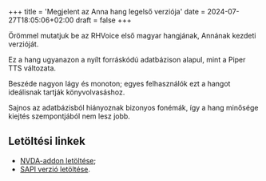 +++
title = 'Megjelent az Anna hang legelső verziója'
date = 2024-07-27T18:05:06+02:00
draft = false
+++

Örömmel mutatjuk be az RHVoice első magyar hangjának, Annának kezdeti verzióját.

Ez a hang ugyanazon a nyílt forráskódú adatbázison alapul, mint a Piper TTS változata.

Beszéde nagyon lágy és monoton; egyes felhasználók ezt a hangot ideálisnak tartják könyvolvasáshoz.

Sajnos az adatbázisból hiányoznak bizonyos fonémák, így a hang minősége kiejtés szempontjából nem lesz jobb.

## Letöltési linkek

* [NVDA-addon letöltése](https://storage.cyrmax.ru/rhvoice/vce/RHVoice-voice-Hungarian-Anna-Beta-4.0.1001.11.nvda-addon);
* [SAPI verzió letöltése](https://storage.cyrmax.ru/rhvoice/vce/RHVoice-voice-Hungarian-Anna-Beta-v4.0.1001.20-setup.exe).
